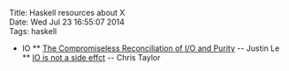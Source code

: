 Title: Haskell resources about X  
Date: Wed Jul 23 16:55:07 2014  
Tags: haskell

* IO
** [The Compromiseless Reconciliation of I/O and Purity](http://blog.jle.im/entry/the-compromiseless-reconciliation-of-i-o-and-purity) -- Justin Le
** [IO is not a side effct](http://chris-taylor.github.io/blog/2013/02/09/io-is-not-a-side-effect/) -- Chris Taylor

